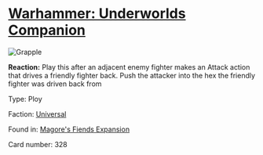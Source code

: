 # [Warhammer: Underworlds Companion](https://guidokessels.github.io/wh-underworlds)

  

![Grapple](https://warhammerunderworlds.com/wp-content/uploads/sites/6/2018/03/328_ENG.png)

<b>Reaction:</b> Play this after an adjacent enemy fighter makes an Attack action that drives a friendly fighter back. Push the attacker into the hex the friendly fighter was driven back from

Type: Ploy

Faction: [Universal](https://guidokessels.github.io/wh-underworlds/factions/universal)

Found in: [Magore's Fiends Expansion](https://guidokessels.github.io/wh-underworlds/locations/magores-fiends-expansion)

Card number: 328
